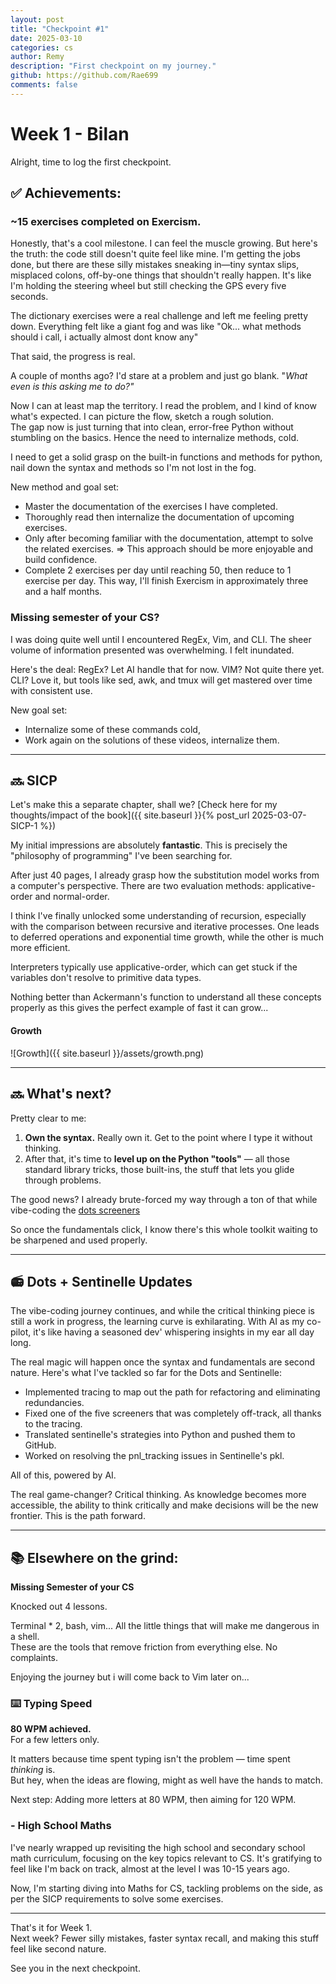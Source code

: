 ```yaml
---
layout: post
title: "Checkpoint #1"
date: 2025-03-10
categories: cs 
author: Remy
description: "First checkpoint on my journey."
github: https://github.com/Rae699
comments: false
---
```


# Week 1 - Bilan

Alright, time to log the first checkpoint.


## ✅ Achievements:

### ~15 exercises completed on Exercism.  
Honestly, that's a cool milestone. I can feel the muscle growing. 
But here's the truth: the code still doesn't quite feel like mine. I'm getting the jobs done, but there are these silly mistakes sneaking in—tiny syntax slips, misplaced colons, off-by-one things that shouldn't really happen. 
It's like I'm holding the steering wheel but still checking the GPS every five seconds.

The dictionary exercises were a real challenge and left me feeling pretty down.
Everything felt like a giant fog and was like "Ok... what methods should i call, i actually almost dont know any"

That said, the progress is real.  

A couple of months ago? I'd stare at a problem and just go blank. "_What even is this asking me to do?"_  

Now I can at least map the territory. I read the problem, and I kind of know what's expected. I can picture the flow, sketch a rough solution.  
The gap now is just turning that into clean, error-free Python without stumbling on the basics.
Hence the need to internalize methods, cold.

I need to get a solid grasp on the built-in functions and methods for python, nail down the syntax and methods so I'm not lost in the fog.

New method and goal set:
- Master the documentation of the exercises I have completed.
- Thoroughly read then internalize the documentation of upcoming exercises.
- Only after becoming familiar with the documentation, attempt to solve the related exercises. => This approach should be more enjoyable and build confidence.
- Complete 2 exercises per day until reaching 50, then reduce to 1 exercise per day. This way, I'll finish Exercism in approximately three and a half months.


### Missing semester of your CS? 
I was doing quite well until I encountered RegEx, Vim, and CLI.
The sheer volume of information presented was overwhelming.
I felt inundated. 

Here's the deal: RegEx? Let AI handle that for now. 
VIM? Not quite there yet.
CLI? Love it, but tools like sed, awk, and tmux will get mastered over time with consistent use.

New goal set:
- Internalize some of these commands cold,
- Work again on the solutions of these videos, internalize them.


---

## 🔜 SICP

Let's make this a separate chapter, shall we? [Check here for my thoughts/impact of the book]({{ site.baseurl }}{% post_url 2025-03-07-SICP-1 %})

My initial impressions are absolutely **fantastic**.
This is precisely the "philosophy of programming" I've been searching for.

After just 40 pages, I already grasp how the substitution model works from a computer's perspective.
There are two evaluation methods: applicative-order and normal-order.

I think I've finally unlocked some understanding of recursion, especially with the comparison between recursive and iterative processes.
One leads to deferred operations and exponential time growth, while the other is much more efficient.

Interpreters typically use applicative-order, which can get stuck if the variables don't resolve to primitive data types.

Nothing better than Ackermann's function to understand all these concepts properly as this gives the perfect example of fast it can grow... 

#### Growth
![Growth]({{ site.baseurl }}/assets/growth.png)


---

## 🔜 What's next?

Pretty clear to me:
1. **Own the syntax.** Really own it. Get to the point where I type it without thinking.
2. After that, it's time to **level up on the Python "tools"** — all those standard library tricks, those built-ins, the stuff that lets you glide through problems.

The good news? I already brute-forced my way through a ton of that while vibe-coding the [dots screeners](https://github.com/Rae699/Dots)  

So once the fundamentals click, I know there's this whole toolkit waiting to be sharpened and used properly.


---

## 📻 Dots + Sentinelle Updates

The vibe-coding journey continues, and while the critical thinking piece is still a work in progress, the learning curve is exhilarating. 
With AI as my co-pilot, it's like having a seasoned dev' whispering insights in my ear all day long.

The real magic will happen once the syntax and fundamentals are second nature. Here's what I've tackled so far for the Dots and Sentinelle:
- Implemented tracing to map out the path for refactoring and eliminating redundancies.
- Fixed one of the five screeners that was completely off-track, all thanks to the tracing.
- Translated sentinelle's strategies into Python and pushed them to GitHub.
- Worked on resolving the pnl_tracking issues in Sentinelle's pkl.

All of this, powered by AI.

The real game-changer? Critical thinking. 
As knowledge becomes more accessible, the ability to think critically and make decisions will be the new frontier.
This is the path forward.



---

## 📚 Elsewhere on the grind:

**Missing Semester of your CS** 

Knocked out 4 lessons.  

Terminal * 2, bash, vim... All the little things that will make me dangerous in a shell.  
These are the tools that remove friction from everything else. 
No complaints. 

Enjoying the journey but i will come back to Vim later on...

### ⌨️ Typing Speed

**80 WPM achieved.**  
For a few letters only.

It matters because time spent typing isn't the problem — time spent _thinking_ is.  
But hey, when the ideas are flowing, might as well have the hands to match.

Next step: Adding more letters at 80 WPM, then aiming for 120 WPM. 

### - High School Maths
I've nearly wrapped up revisiting the high school and secondary school math curriculum, focusing on the key topics relevant to CS.
It's gratifying to feel like I'm back on track, almost at the level I was 10-15 years ago.

Now, I'm starting diving into Maths for CS, tackling problems on the side, as per the SICP requirements to solve some exercises. 


---

That's it for Week 1.  
Next week? Fewer silly mistakes, faster syntax recall, and making this stuff feel like second nature.

See you in the next checkpoint.
